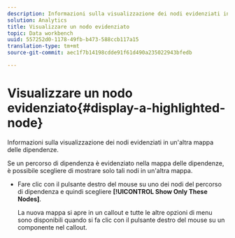 ```yaml
---
description: Informazioni sulla visualizzazione dei nodi evidenziati in un'altra mappa delle dipendenze.
solution: Analytics
title: Visualizzare un nodo evidenziato
topic: Data workbench
uuid: 557252d0-1178-49fb-b473-588ccb117a15
translation-type: tm+mt
source-git-commit: aec1f7b14198cdde91f61d490a235022943bfedb

---
```



# Visualizzare un nodo evidenziato{#display-a-highlighted-node}

Informazioni sulla visualizzazione dei nodi evidenziati in un&#39;altra mappa delle dipendenze.

Se un percorso di dipendenza è evidenziato nella mappa delle dipendenze, è possibile scegliere di mostrare solo tali nodi in un&#39;altra mappa.

* Fare clic con il pulsante destro del mouse su uno dei nodi del percorso di dipendenza e quindi scegliere **[!UICONTROL Show Only These Nodes]**.

   La nuova mappa si apre in un callout e tutte le altre opzioni di menu sono disponibili quando si fa clic con il pulsante destro del mouse su un componente nel callout.

